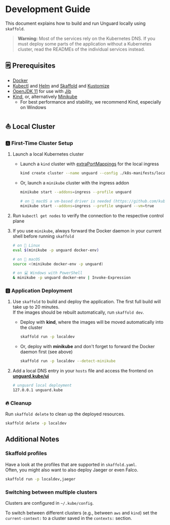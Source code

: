 # Development Guide

This document explains how to build and run Unguard locally using `skaffold`.

> **Warning:** Most of the services rely on the Kubernetes DNS. If you must deploy some parts of the application without a Kubernetes cluster, read the READMEs of the individual services instead.

## 🗒️ Prerequisites

* [Docker](https://www.docker.com/products/docker-desktop)
* [Kubectl](https://kubernetes.io/docs/tasks/tools/) and [Helm](https://helm.sh/docs/intro/install/) and [Skaffold](https://skaffold.dev/docs/install/) and [Kustomize](https://kubernetes-sigs.github.io/kustomize/installation/)
* [OpenJDK 11](https://openjdk.java.net/projects/jdk/11/)
  for use with [Jib](https://github.com/GoogleContainerTools/jib)
* [Kind](https://kind.sigs.k8s.io/), or, alternatively [Minikube](https://minikube.sigs.k8s.io)
  * For best performance and stability, we recommend Kind, especially on Windows

## ⛵ Local Cluster

### 🅰 First-Time Cluster Setup

1. Launch a local Kubernetes cluster

    - Launch a `kind` cluster with [extraPortMappings](https://kind.sigs.k8s.io/docs/user/configuration/#extra-port-mappings) for the local ingress
        ```sh
        kind create cluster --name unguard --config ./k8s-manifests/localdev/kind/cluster-config.yaml
        ```

    - Or, launch a `minikube` cluster with the ingress addon
        ```sh
        minikube start --addons=ingress --profile unguard

        # on 🍎 macOS a vm-based driver is needed (https://github.com/kubernetes/minikube/issues/7332)
        minikube start --addons=ingress --profile unguard --vm=true
        ```

2. Run `kubectl get nodes` to verify the connection to the respective control plane

3. If you use `minikube`, always forward the Docker daemon in your current shell before running `skaffold`
    ```sh
    # on 🐧 Linux
    eval $(minikube -p unguard docker-env)

    # on 🍎 macOS
    source <(minikube docker-env -p unguard)

    # on 💻 Windows with PowerShell
    & minikube -p unguard docker-env | Invoke-Expression
    ```

### 🅱 Application Deployment

1. Use `skaffold` to build and deploy the application.
   The first full build will take up to 20 minutes.  
   If the images should be rebuilt automatically, run `skaffold dev`.

    - Deploy with **kind**, where the images will be moved automatically into the cluster
        ```sh
        skaffold run -p localdev
        ```

    - Or, deploy with **minikube** and don't forget to forward the Docker daemon first (see above)
        ```sh
        skaffold run -p localdev --detect-minikube
        ```

2. Add a local DNS entry in your `hosts` file and access the frontend on **[unguard.kube/ui](http://unguard.kube/ui)**
    ```sh
    # unguard local deployment
    127.0.0.1 unguard.kube
    ```

### 🔥 Cleanup

Run `skaffold delete` to clean up the deployed resources.
```sh
skaffold delete -p localdev
```

## Additional Notes

### Skaffold profiles

Have a look at the profiles that are supported in `skaffold.yaml`.  
Often, you might also want to also deploy Jaeger or even Falco.
```sh
skaffold run -p localdev,jaeger
```

### Switching between multiple clusters

Clusters are configured in `~/.kube/config`.

To switch between different clusters (e.g., between `aws` and `kind`) set the `current-context:` to a cluster saved in the `contexts:` section.
